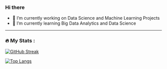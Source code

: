 ### Hi there 
- 🔭 I’m currently working on Data Science and Machine Learning Projects
- 🌱 I’m currently learning Big Data Analytics and Data Science
---

### :fire: My Stats :
[![GitHub Streak](http://github-readme-streak-stats.herokuapp.com?user=Manasa2506&theme=dark&background=000000)](https://git.io/streak-stats)

[![Top Langs](https://github-readme-stats.vercel.app/api/top-langs/?username=Manasa2506layout=compact&theme=vision-friendly-dark)](https://github.com/anuraghazra/github-readme-stats)


<!--
**Manasa2506/Manasa2506** is a ✨ _special_ ✨ repository because its `README.md` (this file) appears on your GitHub profile.

Here are some ideas to get you started:

- 🔭 I’m currently working on ...
- 🌱 I’m currently learning ...
- 👯 I’m looking to collaborate on ...
- 🤔 I’m looking for help with ...
- 💬 Ask me about ...
- 📫 How to reach me: ...
- 😄 Pronouns: ...
- ⚡ Fun fact: ...
-->
